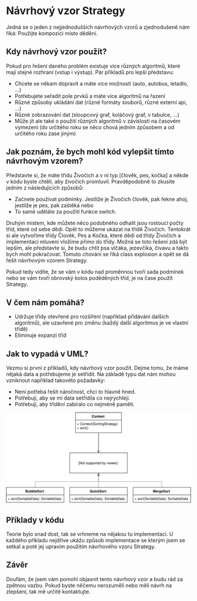# Návrhový vzor Strategy
Jedná se o jeden z nejjednodušších návrhových vzorů a zjednodušeně nám říká: Použijte kompozici místo dědění.

## Kdy návrhový vzor použít?
Pokud pro řešení daného problém existuje více různých algoritmů, které mají stejné rozhraní (vstup i výstup). Pár příkladů pro lepší představu: 

* Chcete se někam dopravit a máte více možností (auto, autobus, letadlo, ...)
* Potřebujete seřadit pole prvků a máte více algoritmů na řazení
* Různé způsoby ukládání dat (různé formáty souborů, různé externí api, ...)
* Různé zobrazování dat (sloupcový graf, koláčový graf, v tabulce, ...)
* Může jít ale také o použití různých algoritmů v závislosti na časovém vymezení (do určitého roku se něco chová jedním způsobem a od určitého roku zase jiným)

## Jak poznám, že bych mohl kód vylepšit tímto návrhovým vzorem?
Představte si, že máte třídu Živočich a v ní typ [člověk, pes, kočka] a někde v kódu byste chtěli, aby živočich promluvil. Pravděpodobně to zkusíte jedním z následujících způsobů:
* Začnete používat podmínky. Jestliže je Živočich člověk, pak řekne ahoj, jestliže je pes, pak zaštěká nebo
* To samé uděláte za použití funkce switch. 

Druhým místem, kde můžete něco podobného odhalit jsou rostoucí počty tříd, které od sebe dědí. Opět to můžeme ukázat na třídě Živočich. 
Tentokrát si ale vytvoříme třídy Člověk, Pes a Kočka, které dědí od třídy Živočich a implementaci mluvení vložíme přímo do třídy. Možná se toto řešení zdá být lepším, ale představte si, že budu chtít psa vlčáka, jezevčíka, čivavu a takto bych mohl pokračovat. 
Tomuto chování se říká class explosion a opět se dá řešit návrhovým vzorem Strategy.

Pokud tedy vidíte, že se vám v kódu nad proměnnou tvoří sada podmínek nebo se vám tvoří obrovský kolos poděděných tříd, je na čase použít Strategy.

## V čem nám pomáhá?

* Udržuje třídy otevřené pro rozšíření (například přidávání dalších algoritmů), ale uzavřené pro změnu (každý další algoritmus je ve vlastní třídě)
* Eliminuje expanzi tříd

## Jak to vypadá v UML?
Vezmu si první z příkladů, kdy návrhový vzor použít. Dejme tomu, že máme nějaká data a potřebujeme je setřídit. Na základě typu dat nám mohou vzniknout například takovéto požadavky:

* Není potřeba řešit náročnost, chci to hlavně hned.
* Potřebuji, aby se mi data setřídila co nejrychleji.
* Potřebuji, aby třídění zabíralo co nejméně paměti.


![SortStrategy UML](images/SortStrategyUML.svg)

## Příklady v kódu
Teorie bylo snad dost, tak se vrhneme na nějakou tu implementaci. U každého příkladu nejdříve ukážu způsob implementace se kterým jsem se setkal a poté jej upravím použitím návrhového vzoru Strategy.


## Závěr
Doufám, že jsem vám pomohl objasnit tento návrhový vzor a budu rád za zpětnou vazbu. Pokud byste něčemu nerozuměli nebo měli návrh na zlepšení, tak mě určitě kontaktujte.